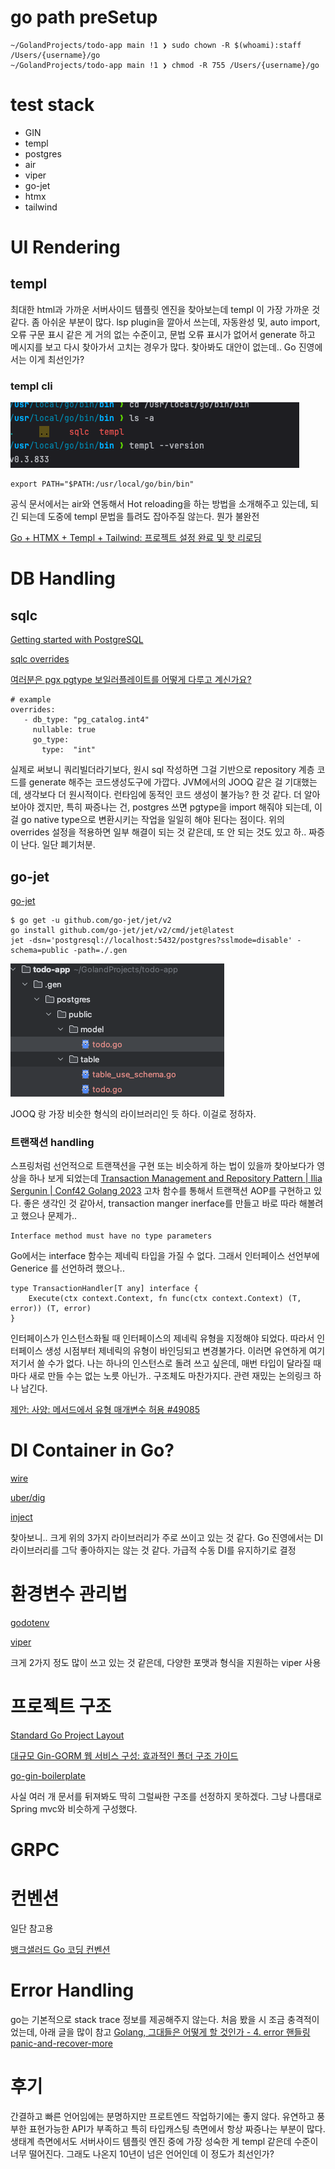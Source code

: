 
# go path preSetup

```azure
~/GolandProjects/todo-app main !1 ❯ sudo chown -R $(whoami):staff /Users/{username}/go      
~/GolandProjects/todo-app main !1 ❯ chmod -R 755 /Users/{username}/go
```

# test stack

* GIN
* templ
* postgres
* air
* viper
* go-jet
* htmx
* tailwind


# UI Rendering

## templ

최대한 html과 가까운 서버사이드 템플릿 엔진을 찾아보는데 templ 이 가장 가까운 것 같다. 좀 아쉬운 부분이 많다. lsp plugin을 깔아서 쓰는데, 자동완성 및, auto import, 오류 구문 표시 같은 게 거의 없는 수준이고, 
문법 오류 표시가 없어서 generate 하고 메시지를 보고 다시 찾아가서 고치는 경우가 많다. 찾아봐도 대안이 없는데.. Go 진영에서는 이게 최선인가?  

### templ cli

![img.png](img.png)

```azure
export PATH="$PATH:/usr/local/go/bin/bin"
```

공식 문서에서는 air와 연동해서 Hot reloading을 하는 방법을 소개해주고 있는데, 되긴 되는데 도중에 templ 문법을 틀려도 잡아주질 않는다. 뭔가 불완전 

[Go + HTMX + Templ + Tailwind: 프로젝트 설정 완료 및 핫 리로딩](https://medium.com/ostinato-rigore/go-htmx-templ-tailwind-complete-project-setup-hot-reloading-2ca1ba6c28be)


# DB Handling

## sqlc

[Getting started with PostgreSQL](https://docs.sqlc.dev/en/latest/tutorials/getting-started-postgresql.html)

[sqlc overrides](https://docs.sqlc.dev/en/stable/howto/overrides.html)

[여러분은 pgx pgtype 보일러플레이트를 어떻게 다루고 계신가요?](https://www.reddit.com/r/golang/comments/1h5q7ng/how_are_you_guys_dealing_with_pgx_pgtype/)

```azure
# example
overrides:
   - db_type: "pg_catalog.int4"
     nullable: true
     go_type:
       type:  "int"
```

실제로 써보니 쿼리빌더라기보다, 원시 sql 작성하면 그걸 기반으로 repository 계층 코드를 generate 해주는 코드생성도구에 가깝다.
JVM에서의 JOOQ 같은 걸 기대했는데, 생각보다 더 원시적이다. 런타임에 동적인 코드 생성이 불가능? 한 것 같다. 더 알아보아야 겠지만,
특히 짜증나는 건, postgres 쓰면 pgtype을 import 해줘야 되는데, 이걸 go native type으로 변환시키는 작업을 일일히 해야 된다는 점이다.
위의 overrides 설정을 적용하면 일부 해결이 되는 것 같은데, 또 안 되는 것도 있고 하.. 짜증이 난다. 일단 폐기처분.


## go-jet

[go-jet](https://github.com/go-jet/jet?tab=readme-ov-file#features)

```azure
$ go get -u github.com/go-jet/jet/v2
go install github.com/go-jet/jet/v2/cmd/jet@latest
jet -dsn='postgresql://localhost:5432/postgres?sslmode=disable' -schema=public -path=./.gen
```

![img_1.png](img_1.png)

JOOQ 랑 가장 비슷한 형식의 라이브러리인 듯 하다. 이걸로 정하자.

### 트랜잭션 handling

스프링처럼 선언적으로 트랜잭션을 구현 또는 비슷하게 하는 법이 있을까 찾아보다가 영상을 하나 보게 되었는데
[Transaction Management and Repository Pattern | Ilia Sergunin | Conf42 Golang 2023](https://www.youtube.com/watch?v=aRsea6FFAyA&ab_channel=Conf42)
고차 함수를 통해서 트랜잭션 AOP를 구현하고 있다. 좋은 생각인 것 같아서, transaction manger inerface를 만들고 
바로 따라 해볼려고 했으나 문제가..
```azure
Interface method must have no type parameters
```
Go에서는 interface 함수는 제네릭 타입을 가질 수 없다. 그래서 인터페이스 선언부에 Generice 를 선언하려 했으나..

```azure
type TransactionHandler[T any] interface {
	Execute(ctx context.Context, fn func(ctx context.Context) (T, error)) (T, error)
}
```
인터페이스가 인스턴스화될 때 인터페이스의 제네릭 유형을 지정해야 되었다. 따라서 인터페이스 생성 시점부터 제네릭의 유형이
바인딩되고 변경불가다. 이러면 유연하게 여기저기서 쓸 수가 없다. 나는 하나의 인스턴스로 돌려 쓰고 싶은데, 매번 타입이 달라질 
때마다 새로 만들 수는 없는 노릇 아닌가.. 구조체도 마찬가지다. 
관련 재밌는 논의링크 하나 남긴다.

[제안: 사양: 메서드에서 유형 매개변수 허용 #49085](https://github.com/golang/go/issues/49085)






# DI Container in Go?

[wire](https://github.com/google/wire)

[uber/dig](https://github.com/uber-go/dig)

[inject](https://github.com/facebookarchive/inject)

찾아보니.. 크게 위의 3가지 라이브러리가 주로 쓰이고 있는 것 같다. Go 진영에서는 DI 라이브러리를 그닥 좋아하지는 않는 것 같다. 가급적 수동 DI를 유지하기로 결정  

# 환경변수 관리법

[godotenv](https://github.com/joho/godotenv)

[viper](https://github.com/spf13/viper)

크게 2가지 정도 많이 쓰고 있는 것 같은데, 다양한 포맷과 형식을 지원하는 viper 사용


# 프로젝트 구조

[Standard Go Project Layout](https://github.com/golang-standards/project-layout/blob/master/README_ko.md)

[대규모 Gin-GORM 웹 서비스 구성: 효과적인 폴더 구조 가이드](https://fenixara.com/organizing-a-large-scale-gin-gorm-web-service-a-guide-to-effective-folder-structure/)

[go-gin-boilerplate](https://github.com/vsouza/go-gin-boilerplate)

사실 여러 개 문서를 뒤져봐도 딱히 그럴싸한 구조를 선정하지 못하겠다. 그냥 나름대로 Spring mvc와 비슷하게 구성했다.

# GRPC

# 컨벤션

일단 참고용

[뱅크샐러드 Go 코딩 컨벤션](https://blog.banksalad.com/tech/go-best-practice-in-banksalad/)


# Error Handling

go는 기본적으로 stack trace 정보를 제공해주지 않는다. 처음 봤을 시 조금 충격적이었는데, 아래 글을 많이 참고
[Golang, 그대들은 어떻게 할 것인가 - 4. error 핸들링](https://d2.naver.com/helloworld/6507662)
[panic-and-recover-more](https://go101.org/article/panic-and-recover-more.html)

# 후기

간결하고 빠른 언어임에는 분명하지만 프로트엔드 작업하기에는 좋지 않다. 유연하고 풍부한 표현가능한 API가 부족하고
특히 타입캐스팅 측면에서 항상 짜증나는 부분이 많다. 생태계 측면에서도 서버사이드 템플릿 엔진 중에 가장 성숙한 게 templ
같은데 수준이 너무 떨어진다. 그래도 나온지 10년이 넘은 언어인데 이 정도가 최선인가? 